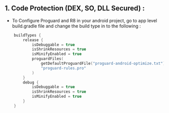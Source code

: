 ## 1. Code Protection (DEX, SO, DLL Secured) :

- To Configure Proguard and R8 in your android project, go to app level build.gradle file and change the build type in to the following :

```Kotlin
    buildTypes {
        release {
            isDebuggable = true
            isShrinkResources = true
            isMinifyEnabled = true
            proguardFiles(
                getDefaultProguardFile("proguard-android-optimize.txt"),
                "proguard-rules.pro"
            )
        }
        debug {
            isDebuggable = true
            isShrinkResources = true
            isMinifyEnabled = true
        }
    }
```
